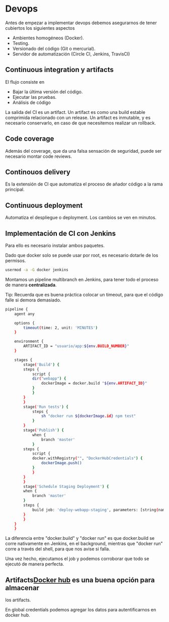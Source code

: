 # Devops

Antes de empezar a implementar devops debemos asegurarnos de tener
cubiertos los siguientes aspectos

-   Ambientes homogéneos (Docker).
-   Testing.
-   Versionado del código (Git o mercurial).
-   Servidor de automatización (Circle CI, Jenkins, TravisCI)



## Continuous integration y artifacts

El flujo consiste en

-   Bajar la última versión del código.
-   Ejecutar las pruebas.
-   Análisis de código

La salida del CI es un artifact. Un artifact es como una build estable
comprimida relacionado con un release. Un artifact es inmutable, y es
necesario conservarlo, en caso de que necesitemos realizar un rollback.

## Code coverage

Además del coverage, que da una falsa sensación de seguridad, puede ser
necesario montar code reviews.

## Continouos delivery

Es la extensión de CI que automatiza el proceso de añador código a la
rama principal.

## Continuous deployment

Automatiza el despliegue o deployment. Los cambios se ven en minutos.

## Implementación de CI con Jenkins

Para ello es necesario instalar ambos paquetes.

Dado que docker solo se puede usar por root, es necesario dotarle de los
permisos.

``` bash
usermod -a -G docker jenkins
```

Montamos un pipeline multibranch en Jenkins, para tener todo el proceso
de manera **centralizada**.

Tip: Recuerda que es buena práctica colocar un timeout, para que el código
falle si demora demasiado.


``` bash
pipeline {
    agent any

    options {
        timeout(time: 2, unit: 'MINUTES')
    }

    environment {
        ARTIFACT_ID = "usuario/app:${env.BUILD_NUMBER}"
    }

    stages {
        stage('Build') {
        steps {
            script {
            dir("webapp") {
                dockerImage = docker.build "${env.ARTIFACT_ID}"
            }
            }
        }
        }
        stage('Run tests') {
            steps {
                sh "docker run ${dockerImage.id} npm test"
            }
        }
        stage('Publish') {
            when {
                branch 'master'
            }
        steps {
            script {
            docker.withRegistry("", "DockerHubCredentials") {
                dockerImage.push()
            }
            }
        }
        }
        stage('Schedule Staging Deployment') {
        when {
            branch 'master'
        }
        steps {
            build job: 'deploy-webapp-staging', parameters: [string(name: 'ARTIFACT_ID', value: "${env.ARTIFACT_ID}")], wait: false
        }
        }
    }
    }
```

La diferencia entre "docker.build" y "docker run" es que docker.build se
corre nativamente en Jenkins, en el background, mientras que "docker
run" corre a través del shell, para que nos avise si falla.

Una vez hecho, ejecutamos el job y podemos corroborar que todo se
ejecutó de manera perfecta.

## Artifacts[Docker hub](https://hub.docker.com/) es una buena opción para almacenar
los artifacts.

En global credentials podemos agregar los datos para autentificarnos en
docker hub.
